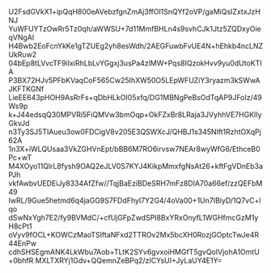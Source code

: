 U2FsdGVkX1+ipQqH800eAVebzfgnZmAj3ffOl1SnQYf2oVP/gaMiQsIZxtxJzHNJ
YuWFUYTzOwRr5Tz0qh/aWWSU+7d11MmfBHLn4s9svhCJk1Jtz5ZQDxyOieqVNgAl
H4Bwb2EoFcnYkKe1gTZUEg2yh8esWdh/2AEGFuwbFvUE4N+hEhkb4ncLNZUkRuw2
04bEp8tLVvcTF9iIxiRhLbLvYGgxj3usPa4zlMW+Pqs8IQzokHvv9yu0dUtoKTIA
P3BX72HJv5PFbKVaqCoF565Cw25IhXW50O5LEpWFUZiY3ryazm3kSWwAJKFTKGNf
LieEE643pHOH9AsRrFs+qDbHLkOI05xfq/DG1MBNgPeBsOdTqAP9JFoIz/49Ws9p
k+J44edsqQ30MPVRi5FiQMVw3bmOqp+OkFZxBr8LRaja3JVyhhVE7HGKlIyGkvJd
n3Ty3SJ5TIAueu3ow0FDCigV8v205E3QSWXcJ/QHBJ1s345Nlft1RzhtOXqPj62A
1n3X+iWLQUsaa3VkZGHVnEpt/bBB6M7RO6irvsw7NEAr8wyWfG6/EthceB0Pc+wT
M4XOyo11QlrL8fysh9OAQ2eJLV0S7KYJ4KikpMmxfgNsAt26+kftFgVDnEb3aPJh
vkfAwbvUEDEiJy8334AfZfw//TqjBaEziBDeSRH7mFz8DIA70a66ef/zzQEFbM49
IwRL/9Gue5hetmd6q4jaGG9S7FDdFhyI7Y2G4/4oVa00+1Un7IBiyD/1Q7vC+lqo
dSwNxYgh7E2/fy9BVMdC/+cfUjGFpZwdSPI8BxYRxOnyfL1WGHfmcGzM1yH8cPt1
oVyv9fOCL+KOWCzMaoTSIftaNFxd2TTROv2Mx5bcXH0RozjGOptcTwJe4R44EnPw
cdhSHSEgmANK4LkWbu7Aob+TLtK2SYv6gvxoiHMGfT5gvQoIVjohA1OmtU+0bhfR
MXLTXRYj1Gdv+QQemnZeBPq2/zICYsUI+JyLaUY4E1Y=
